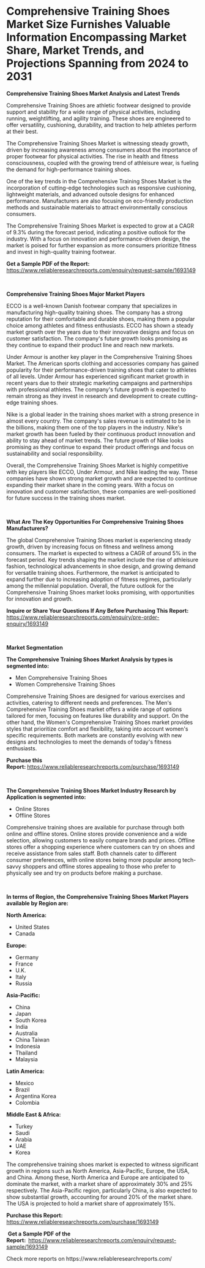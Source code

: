 <p><h1>Comprehensive Training Shoes Market Size Furnishes Valuable Information Encompassing Market Share, Market Trends, and Projections Spanning from 2024 to 2031</h1></p><p><strong>Comprehensive Training Shoes Market Analysis and Latest Trends</strong></p>
<p><p>Comprehensive Training Shoes are athletic footwear designed to provide support and stability for a wide range of physical activities, including running, weightlifting, and agility training. These shoes are engineered to offer versatility, cushioning, durability, and traction to help athletes perform at their best.</p><p>The Comprehensive Training Shoes Market is witnessing steady growth, driven by increasing awareness among consumers about the importance of proper footwear for physical activities. The rise in health and fitness consciousness, coupled with the growing trend of athleisure wear, is fueling the demand for high-performance training shoes.</p><p>One of the key trends in the Comprehensive Training Shoes Market is the incorporation of cutting-edge technologies such as responsive cushioning, lightweight materials, and advanced outsole designs for enhanced performance. Manufacturers are also focusing on eco-friendly production methods and sustainable materials to attract environmentally conscious consumers.</p><p>The Comprehensive Training Shoes Market is expected to grow at a CAGR of 9.3% during the forecast period, indicating a positive outlook for the industry. With a focus on innovation and performance-driven design, the market is poised for further expansion as more consumers prioritize fitness and invest in high-quality training footwear.</p></p>
<p><strong>Get a Sample PDF of the Report:&nbsp;</strong> <a href="https://www.reliableresearchreports.com/enquiry/request-sample/1693149">https://www.reliableresearchreports.com/enquiry/request-sample/1693149</a></p>
<p>&nbsp;</p>
<p><strong>Comprehensive Training Shoes Major Market Players</strong></p>
<p><p>ECCO is a well-known Danish footwear company that specializes in manufacturing high-quality training shoes. The company has a strong reputation for their comfortable and durable shoes, making them a popular choice among athletes and fitness enthusiasts. ECCO has shown a steady market growth over the years due to their innovative designs and focus on customer satisfaction. The company's future growth looks promising as they continue to expand their product line and reach new markets.</p><p>Under Armour is another key player in the Comprehensive Training Shoes Market. The American sports clothing and accessories company has gained popularity for their performance-driven training shoes that cater to athletes of all levels. Under Armour has experienced significant market growth in recent years due to their strategic marketing campaigns and partnerships with professional athletes. The company's future growth is expected to remain strong as they invest in research and development to create cutting-edge training shoes.</p><p>Nike is a global leader in the training shoes market with a strong presence in almost every country. The company's sales revenue is estimated to be in the billions, making them one of the top players in the industry. Nike's market growth has been fueled by their continuous product innovation and ability to stay ahead of market trends. The future growth of Nike looks promising as they continue to expand their product offerings and focus on sustainability and social responsibility.</p><p>Overall, the Comprehensive Training Shoes Market is highly competitive with key players like ECCO, Under Armour, and Nike leading the way. These companies have shown strong market growth and are expected to continue expanding their market share in the coming years. With a focus on innovation and customer satisfaction, these companies are well-positioned for future success in the training shoes market.</p></p>
<p>&nbsp;</p>
<p><strong>What Are The Key Opportunities For Comprehensive Training Shoes Manufacturers?</strong></p>
<p><p>The global Comprehensive Training Shoes market is experiencing steady growth, driven by increasing focus on fitness and wellness among consumers. The market is expected to witness a CAGR of around 5% in the forecast period. Key trends shaping the market include the rise of athleisure fashion, technological advancements in shoe design, and growing demand for versatile training shoes. Furthermore, the market is anticipated to expand further due to increasing adoption of fitness regimes, particularly among the millennial population. Overall, the future outlook for the Comprehensive Training Shoes market looks promising, with opportunities for innovation and growth.</p></p>
<p><strong>Inquire or Share Your Questions If Any Before Purchasing This Report:</strong> <a href="https://www.reliableresearchreports.com/enquiry/pre-order-enquiry/1693149">https://www.reliableresearchreports.com/enquiry/pre-order-enquiry/1693149</a></p>
<p>&nbsp;</p>
<p><strong>Market Segmentation</strong></p>
<p><strong>The Comprehensive Training Shoes Market Analysis by types is segmented into:</strong></p>
<p><ul><li>Men Comprehensive Training Shoes</li><li>Women Comprehensive Training Shoes</li></ul></p>
<p><p>Comprehensive Training Shoes are designed for various exercises and activities, catering to different needs and preferences. The Men's Comprehensive Training Shoes market offers a wide range of options tailored for men, focusing on features like durability and support. On the other hand, the Women's Comprehensive Training Shoes market provides styles that prioritize comfort and flexibility, taking into account women's specific requirements. Both markets are constantly evolving with new designs and technologies to meet the demands of today's fitness enthusiasts.</p></p>
<p><strong>Purchase this Report:&nbsp;</strong><a href="https://www.reliableresearchreports.com/purchase/1693149">https://www.reliableresearchreports.com/purchase/1693149</a></p>
<p>&nbsp;</p>
<p><strong>The Comprehensive Training Shoes Market Industry Research by Application is segmented into:</strong></p>
<p><ul><li>Online Stores</li><li>Offline Stores</li></ul></p>
<p><p>Comprehensive training shoes are available for purchase through both online and offline stores. Online stores provide convenience and a wide selection, allowing customers to easily compare brands and prices. Offline stores offer a shopping experience where customers can try on shoes and receive assistance from sales staff. Both channels cater to different consumer preferences, with online stores being more popular among tech-savvy shoppers and offline stores appealing to those who prefer to physically see and try on products before making a purchase.</p></p>
<p>&nbsp;</p>
<p><strong>In terms of Region, the Comprehensive Training Shoes Market Players available by Region are:</strong></p>
<p>
    <p> <strong> North America: </strong>
        <ul>
            <li>United States</li>
            <li>Canada</li>
        </ul>
        </p> 
    <p> <strong> Europe: </strong>
        <ul>
            <li>Germany</li>
            <li>France</li>
            <li>U.K.</li>
            <li>Italy</li>
            <li>Russia</li>
        </ul>
        </p> 
    <p> <strong> Asia-Pacific: </strong>
        <ul>
            <li>China</li>
            <li>Japan</li>
            <li>South Korea</li>
            <li>India</li>
            <li>Australia</li>
            <li>China Taiwan</li>
            <li>Indonesia</li>
            <li>Thailand</li>
            <li>Malaysia</li>
        </ul>
        </p> 
    <p> <strong> Latin America: </strong>
        <ul>
            <li>Mexico</li>
            <li>Brazil</li>
            <li>Argentina Korea</li>
            <li>Colombia</li>
        </ul>
        </p> 
    <p> <strong> Middle East & Africa: </strong>
        <ul>
            <li>Turkey</li>
            <li>Saudi</li>
            <li>Arabia</li>
            <li>UAE</li>
            <li>Korea</li>
        </ul>
    </p>
    </p>
<p><p>The comprehensive training shoes market is expected to witness significant growth in regions such as North America, Asia-Pacific, Europe, the USA, and China. Among these, North America and Europe are anticipated to dominate the market, with a market share of approximately 30% and 25% respectively. The Asia-Pacific region, particularly China, is also expected to show substantial growth, accounting for around 20% of the market share. The USA is projected to hold a market share of approximately 15%.</p></p>
<p><strong>Purchase this Report: </strong><a href="https://www.reliableresearchreports.com/purchase/1693149">https://www.reliableresearchreports.com/purchase/1693149</a></p>
<p>&nbsp;<strong>Get a Sample PDF of the Report:&nbsp;&nbsp;</strong><a href="https://www.reliableresearchreports.com/enquiry/request-sample/1693149">https://www.reliableresearchreports.com/enquiry/request-sample/1693149</a></p>
<p><strong></strong></p>
<p>Check more reports on https://www.reliableresearchreports.com/</p>